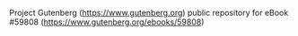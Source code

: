 Project Gutenberg (https://www.gutenberg.org) public repository for
eBook #59808 (https://www.gutenberg.org/ebooks/59808)
